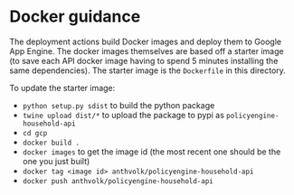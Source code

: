 # Docker guidance

The deployment actions build Docker images and deploy them to Google App Engine. The docker images themselves are based off a starter image (to save each API docker image having to spend 5 minutes installing the same dependencies). The starter image is the `Dockerfile` in this directory.

To update the starter image:
* `python setup.py sdist` to build the python package
* `twine upload dist/*` to upload the package to pypi as `policyengine-household-api`
* `cd gcp`
* `docker build .`
* `docker images` to get the image id (the most recent one should be the one you just built)
* `docker tag <image id> anthvolk/policyengine-household-api`
* `docker push anthvolk/policyengine-household-api`
